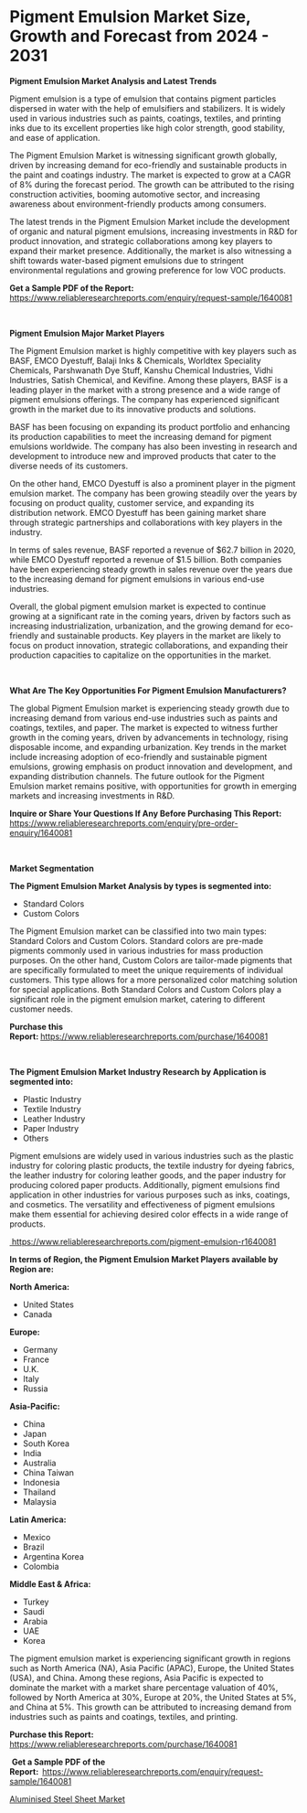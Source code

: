 <p><h1>Pigment Emulsion Market Size, Growth and Forecast from 2024 - 2031</h1></p><p><strong>Pigment Emulsion Market Analysis and Latest Trends</strong></p>
<p><p>Pigment emulsion is a type of emulsion that contains pigment particles dispersed in water with the help of emulsifiers and stabilizers. It is widely used in various industries such as paints, coatings, textiles, and printing inks due to its excellent properties like high color strength, good stability, and ease of application.</p><p>The Pigment Emulsion Market is witnessing significant growth globally, driven by increasing demand for eco-friendly and sustainable products in the paint and coatings industry. The market is expected to grow at a CAGR of 8% during the forecast period. The growth can be attributed to the rising construction activities, booming automotive sector, and increasing awareness about environment-friendly products among consumers.</p><p>The latest trends in the Pigment Emulsion Market include the development of organic and natural pigment emulsions, increasing investments in R&D for product innovation, and strategic collaborations among key players to expand their market presence. Additionally, the market is also witnessing a shift towards water-based pigment emulsions due to stringent environmental regulations and growing preference for low VOC products.</p></p>
<p><strong>Get a Sample PDF of the Report:&nbsp;</strong> <a href="https://www.reliableresearchreports.com/enquiry/request-sample/1640081">https://www.reliableresearchreports.com/enquiry/request-sample/1640081</a></p>
<p>&nbsp;</p>
<p><strong>Pigment Emulsion Major Market Players</strong></p>
<p><p>The Pigment Emulsion market is highly competitive with key players such as BASF, EMCO Dyestuff, Balaji Inks & Chemicals, Worldtex Speciality Chemicals, Parshwanath Dye Stuff, Kanshu Chemical Industries, Vidhi Industries, Satish Chemical, and Kevifine. Among these players, BASF is a leading player in the market with a strong presence and a wide range of pigment emulsions offerings. The company has experienced significant growth in the market due to its innovative products and solutions.</p><p>BASF has been focusing on expanding its product portfolio and enhancing its production capabilities to meet the increasing demand for pigment emulsions worldwide. The company has also been investing in research and development to introduce new and improved products that cater to the diverse needs of its customers.</p><p>On the other hand, EMCO Dyestuff is also a prominent player in the pigment emulsion market. The company has been growing steadily over the years by focusing on product quality, customer service, and expanding its distribution network. EMCO Dyestuff has been gaining market share through strategic partnerships and collaborations with key players in the industry.</p><p>In terms of sales revenue, BASF reported a revenue of $62.7 billion in 2020, while EMCO Dyestuff reported a revenue of $1.5 billion. Both companies have been experiencing steady growth in sales revenue over the years due to the increasing demand for pigment emulsions in various end-use industries.</p><p>Overall, the global pigment emulsion market is expected to continue growing at a significant rate in the coming years, driven by factors such as increasing industrialization, urbanization, and the growing demand for eco-friendly and sustainable products. Key players in the market are likely to focus on product innovation, strategic collaborations, and expanding their production capacities to capitalize on the opportunities in the market.</p></p>
<p>&nbsp;</p>
<p><strong>What Are The Key Opportunities For Pigment Emulsion Manufacturers?</strong></p>
<p><p>The global Pigment Emulsion market is experiencing steady growth due to increasing demand from various end-use industries such as paints and coatings, textiles, and paper. The market is expected to witness further growth in the coming years, driven by advancements in technology, rising disposable income, and expanding urbanization. Key trends in the market include increasing adoption of eco-friendly and sustainable pigment emulsions, growing emphasis on product innovation and development, and expanding distribution channels. The future outlook for the Pigment Emulsion market remains positive, with opportunities for growth in emerging markets and increasing investments in R&D.</p></p>
<p><strong>Inquire or Share Your Questions If Any Before Purchasing This Report:</strong> <a href="https://www.reliableresearchreports.com/enquiry/pre-order-enquiry/1640081">https://www.reliableresearchreports.com/enquiry/pre-order-enquiry/1640081</a></p>
<p>&nbsp;</p>
<p><strong>Market Segmentation</strong></p>
<p><strong>The Pigment Emulsion Market Analysis by types is segmented into:</strong></p>
<p><ul><li>Standard Colors</li><li>Custom Colors</li></ul></p>
<p><p>The Pigment Emulsion market can be classified into two main types: Standard Colors and Custom Colors. Standard colors are pre-made pigments commonly used in various industries for mass production purposes. On the other hand, Custom Colors are tailor-made pigments that are specifically formulated to meet the unique requirements of individual customers. This type allows for a more personalized color matching solution for special applications. Both Standard Colors and Custom Colors play a significant role in the pigment emulsion market, catering to different customer needs.</p></p>
<p><strong>Purchase this Report:&nbsp;</strong><a href="https://www.reliableresearchreports.com/purchase/1640081">https://www.reliableresearchreports.com/purchase/1640081</a></p>
<p>&nbsp;</p>
<p><strong>The Pigment Emulsion Market Industry Research by Application is segmented into:</strong></p>
<p><ul><li>Plastic Industry</li><li>Textile Industry</li><li>Leather Industry</li><li>Paper Industry</li><li>Others</li></ul></p>
<p><p>Pigment emulsions are widely used in various industries such as the plastic industry for coloring plastic products, the textile industry for dyeing fabrics, the leather industry for coloring leather goods, and the paper industry for producing colored paper products. Additionally, pigment emulsions find application in other industries for various purposes such as inks, coatings, and cosmetics. The versatility and effectiveness of pigment emulsions make them essential for achieving desired color effects in a wide range of products.</p></p>
<p><a href="https://www.reliableresearchreports.com/pigment-emulsion-r1640081">&nbsp;https://www.reliableresearchreports.com/pigment-emulsion-r1640081</a></p>
<p><strong>In terms of Region, the Pigment Emulsion Market Players available by Region are:</strong></p>
<p>
    <p> <strong> North America: </strong>
        <ul>
            <li>United States</li>
            <li>Canada</li>
        </ul>
        </p> 
    <p> <strong> Europe: </strong>
        <ul>
            <li>Germany</li>
            <li>France</li>
            <li>U.K.</li>
            <li>Italy</li>
            <li>Russia</li>
        </ul>
        </p> 
    <p> <strong> Asia-Pacific: </strong>
        <ul>
            <li>China</li>
            <li>Japan</li>
            <li>South Korea</li>
            <li>India</li>
            <li>Australia</li>
            <li>China Taiwan</li>
            <li>Indonesia</li>
            <li>Thailand</li>
            <li>Malaysia</li>
        </ul>
        </p> 
    <p> <strong> Latin America: </strong>
        <ul>
            <li>Mexico</li>
            <li>Brazil</li>
            <li>Argentina Korea</li>
            <li>Colombia</li>
        </ul>
        </p> 
    <p> <strong> Middle East & Africa: </strong>
        <ul>
            <li>Turkey</li>
            <li>Saudi</li>
            <li>Arabia</li>
            <li>UAE</li>
            <li>Korea</li>
        </ul>
    </p>
    </p>
<p><p>The pigment emulsion market is experiencing significant growth in regions such as North America (NA), Asia Pacific (APAC), Europe, the United States (USA), and China. Among these regions, Asia Pacific is expected to dominate the market with a market share percentage valuation of 40%, followed by North America at 30%, Europe at 20%, the United States at 5%, and China at 5%. This growth can be attributed to increasing demand from industries such as paints and coatings, textiles, and printing.</p></p>
<p><strong>Purchase this Report: </strong><a href="https://www.reliableresearchreports.com/purchase/1640081">https://www.reliableresearchreports.com/purchase/1640081</a></p>
<p>&nbsp;<strong>Get a Sample PDF of the Report:&nbsp;&nbsp;</strong><a href="https://www.reliableresearchreports.com/enquiry/request-sample/1640081">https://www.reliableresearchreports.com/enquiry/request-sample/1640081</a></p>
<p><strong></strong></p>
<p><p><a href="https://github.com/RichRobinson5/Market-Research-Report-List-4/blob/main/aluminised-steel-sheet-market.md">Aluminised Steel Sheet Market</a></p></p>